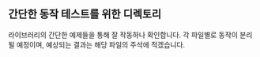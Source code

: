 ## 간단한 동작 테스트를 위한 디렉토리

라이브러리의 간단한 예제들을 통해 잘 작동하나 확인합니다.
각 파일별로 동작이 분리될 예정이며, 예상되는 결과는 해당 파일의 주석에 적겠습니다.

